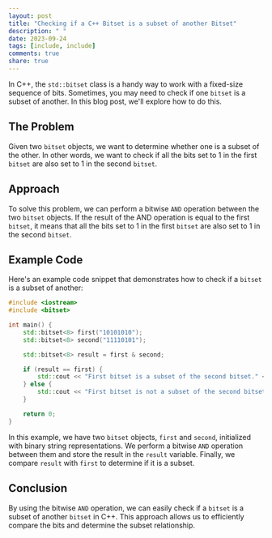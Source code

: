```yaml
---
layout: post
title: "Checking if a C++ Bitset is a subset of another Bitset"
description: " "
date: 2023-09-24
tags: [include, include]
comments: true
share: true
---
```


In C++, the `std::bitset` class is a handy way to work with a fixed-size sequence of bits. Sometimes, you may need to check if one `bitset` is a subset of another. In this blog post, we'll explore how to do this.

## The Problem

Given two `bitset` objects, we want to determine whether one is a subset of the other. In other words, we want to check if all the bits set to 1 in the first `bitset` are also set to 1 in the second `bitset`.

## Approach

To solve this problem, we can perform a bitwise `AND` operation between the two `bitset` objects. If the result of the AND operation is equal to the first `bitset`, it means that all the bits set to 1 in the first `bitset` are also set to 1 in the second `bitset`.

## Example Code

Here's an example code snippet that demonstrates how to check if a `bitset` is a subset of another:

```c++
#include <iostream>
#include <bitset>

int main() {
    std::bitset<8> first("10101010");
    std::bitset<8> second("11110101");

    std::bitset<8> result = first & second;

    if (result == first) {
        std::cout << "First bitset is a subset of the second bitset." << std::endl;
    } else {
        std::cout << "First bitset is not a subset of the second bitset." << std::endl;
    }

    return 0;
}
```

In this example, we have two `bitset` objects, `first` and `second`, initialized with binary string representations. We perform a bitwise `AND` operation between them and store the result in the `result` variable. Finally, we compare `result` with `first` to determine if it is a subset.

## Conclusion

By using the bitwise `AND` operation, we can easily check if a `bitset` is a subset of another `bitset` in C++. This approach allows us to efficiently compare the bits and determine the subset relationship.